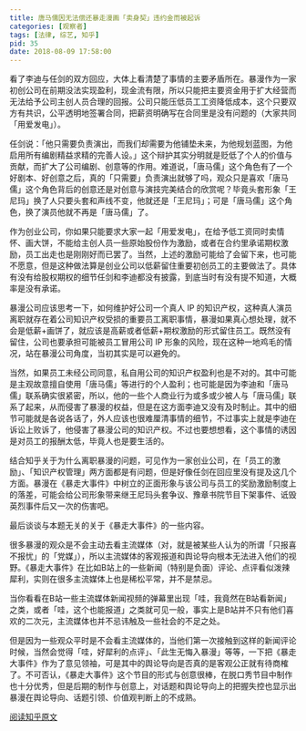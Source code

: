 ```yaml
---
title: 唐马儒因无法偿还暴走漫画「卖身契」违约金而被起诉
categories: [观察者]
tags: [法律, 综艺, 知乎]
pid: 35
date: 2018-08-09 17:58:00
---
```


看了李迪与任剑的双方回应，大体上看清楚了事情的主要矛盾所在。暴漫作为一家初创公司在前期没法实现盈利，现金流有限，所以只能把主要资金用于扩大经营而无法给予公司主创人员合理的回报。公司只能压低员工工资降低成本，这个只要双方有共识，公平透明地签署合同，把薪资明确写在合同里是没有问题的（大家共同「用爱发电」）。<!--more-->

任剑说：「他只需要负责演出，而我们却需要为他铺垫未来，为他规划蓝图，为他启用所有编剧精益求精的完善人设。」这个辩护其实分明就是贬低了个人的价值与贡献，而扩大了公司编剧、创意等的作用。难道说，「唐马儒」这个角色有了一个好剧本、好创意之后，真的「只需要」负责演出就够了吗，观众只是喜欢「唐马儒」这个角色背后的创意还是对创意与演技完美结合的欣赏呢？毕竟头套形象「王尼玛」换了人只要头套和声线不变，他就还是「王尼玛」；可是「唐马儒」这个角色，换了演员他就不再是「唐马儒」了。

作为创业公司，你如果只能要求大家一起「用爱发电」，在给予低工资同时卖情怀、画大饼，不能给主创人员一些原始股份作为激励，或者在合约里承诺期权激励，员工出走也是刚刚好而已罢了。当然，上述的激励可能给了会留下来，也可能不愿意，但是这种做法算是创业公司以低薪留住重要初创员工的主要做法了。具体有没有给股权期权的细节任剑和李迪都没有披露，到底当时有没有提不知道，大概率是没有承诺。

暴漫公司应该思考一下，如何维护好公司一个真人 IP 的知识产权，这种真人演员离职就存在着公司知识产权受损的重要员工离职事情，暴漫如果真心想处理，就不会是低薪+画饼了，就应该是高薪或者低薪+期权激励的形式留住员工。既然没有留住，公司也要承担可能被员工冒用公司 IP 形象的风险，现在这种一地鸡毛的情况，站在暴漫公司角度，当初其实是可以避免的。

当然，如果员工未经公司同意，私自用公司的知识产权盈利也是不对的。其中可能是主观故意擅自使用「唐马儒」等进行的个人盈利；也可能是因为李迪和「唐马儒」联系确实很紧密，所以，他的一些个人商业行为或多或少被人与「唐马儒」联系了起来，从而侵害了暴漫的权益，但是在这方面李迪又没有及时制止。其中的细节可能就是各说各话了，外人应该也很难厘清事情的细节，不过事实上就是李迪在诉讼上败诉了，他侵害了暴漫公司的知识产权。不过也要想想看，这个事情的诱因是对员工的报酬太低，毕竟人也是要生活的。

结合知乎关于为什么离职暴漫的问题，可见作为一家创业公司，在「员工的激励」、「知识产权管理」两方面都是有问题，但是好像任剑在回应里没有提及这几个方面。暴漫在《暴走大事件》中树立的正面形象与该公司与员工的奖励激励制度上的落差，可能会给公司形象带来继王尼玛头套争议、豫章书院节目下架事件、诋毁英烈事件后又一次的伤害吧。

最后谈谈与本题无关的关于《暴走大事件》的一些内容。

很多暴漫的观众是不会主动去看主流媒体（对，就是被某些人认为的所谓「只报喜不报忧」的「党媒」），所以主流媒体的客观报道和舆论导向根本无法进入他们的视野。《暴走大事件》在比如B站上的一些新闻（特别是负面）评论、点评看似泼辣犀利，实则在很多主流媒体上也是稀松平常，并不是禁忌。

当你看看在B站一些主流媒体新闻视频的弹幕里出现「哇，我竟然在B站看新闻」之类，或者「哇，这个也能报道」之类就可见一般，事实上是B站并不只有他们喜欢的二次元，主流媒体也并不忌讳触及一些社会的不足之处。

但是因为一些观众平时是不会看主流媒体的，当他们第一次接触到这样的新闻评论时候，当然会觉得「哇，好犀利的点评」、「此生无悔入暴漫」等等，一下把《暴走大事件》作为了意见领袖，可是其中的舆论导向是否真的是客观公正就有待商榷了。不可否认，《暴走大事件》这个节目的形式与创意很棒，在脱口秀节目中制作也十分优秀，但是后期的制作与创意上，对话题和舆论导向上的把握失控也显示出暴漫在舆论导向、话题引领、价值观判断上的不成熟。

[阅读知乎原文](https://www.zhihu.com/question/289038139/answer/464755383)